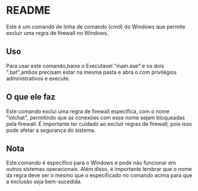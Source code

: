 # README

Este é um comando de linha de comando (cmd) do Windows que permite excluir uma regra de firewall no Windows.

## Uso
Para usar este comando,baixe o Executavel "main.exe" e os dois ".bat",ambos precisam estar na mesma pasta e abra o com privilégios administrativos e execute.

## O que ele faz
Este comando exclui uma regra de firewall específica, com o nome "lolchat", permitindo que as conexões com esse nome sejam bloqueadas pela firewall. É importante ter cuidado ao excluir regras de firewall, pois isso pode afetar a segurança do sistema.

## Nota
Este comando é específico para o Windows e pode não funcionar em outros sistemas operacionais. Além disso, é importante lembrar que o nome da regra deve ser o mesmo que o especificado no comando acima para que a exclusão seja bem-sucedida.



